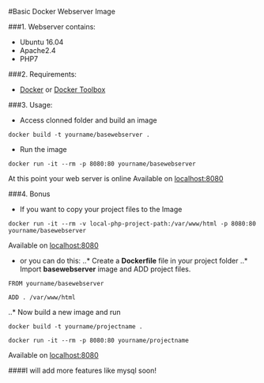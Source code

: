 #Basic Docker Webserver Image

###1. Webserver contains:
+ Ubuntu 16.04
+ Apache2.4
+ PHP7

###2. Requirements:
+ [Docker](https://www.docker.com/products/docker "Docker") or [Docker Toolbox](https://www.docker.com/products/docker-toolbox "Docker ToolBox")

###3. Usage:
+ Access clonned folder and build an image
```
docker build -t yourname/basewebserver .
```

+ Run the image
```
docker run -it --rm -p 8080:80 yourname/basewebserver
```

At this point your web server is online
Available on [localhost:8080](http://127.0.0.1:8080)

###4. Bonus
+ If you want to copy your project files to the Image
```
docker run -it --rm -v local-php-project-path:/var/www/html -p 8080:80 yourname/basewebserver
```
Available on [localhost:8080](http://127.0.0.1:8080)


+ or you can do this:
..* Create a **Dockerfile** file in your project folder
..* Import **basewebserver** image and ADD project files.
```
FROM yourname/basewebserver

ADD . /var/www/html
```
..* Now build a new image and run
```
docker build -t yourname/projectname .

docker run -it --rm -p 8080:80 yourname/projectname
```
Available on [localhost:8080](http://127.0.0.1:8080)


####I will add more features like mysql soon!